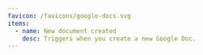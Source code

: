 ```yaml
---
favicon: /favicons/google-docs.svg
items:
  - name: New document created
    desc: Triggers when you create a new Google Doc.
---
```


<script setup>
  import CustomListing from '../../components/CustomListing.vue'
</script>

<CustomListing />
